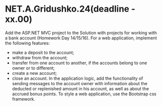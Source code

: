 ﻿# NET.A.Gridushko.24(deadline - хх.00)
Add the ASP.NET MVC project to the Solution with projects for working with a bank account (Homework Day 14/15/16). For a web application, implement the following features:
- make a deposit to the account;
- withdraw from the account;
- transfer from one account to another, if the accounts belong to one owner or to different;
- create a new account;
- close an account.
In the application logic, add the functionality of sending messages to the account owner with information about the deducted or replenished amount in his account, as well as about the accrued bonus points. To style a web application, use the Bootstrap css framework.